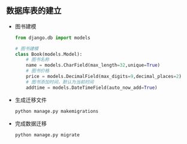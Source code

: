 ## 数据库表的建立

- 图书建模

  ```python
  from django.db import models
  
  # 图书建模
  class Book(models.Model):
      # 图书名称
      name = models.CharField(max_length=32,unique=True)
      # 图书价格
      price = models.DecimalField(max_digits=9,decimal_places=2)
      # 图书添加时间，默认为当前时间
      addtime = models.DateTimeField(auto_now_add=True)
  ```

- 生成迁移文件

  ```python
  python manage.py makemigrations
  ```

- 完成数据迁移

  ```python
  python manage.py migrate
  ```

  

  


